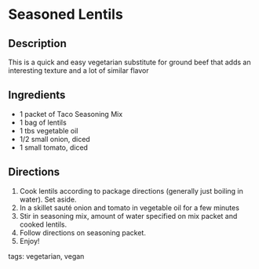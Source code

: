 Seasoned Lentils
=========================

## Description

This is a quick and easy vegetarian substitute for ground beef that adds an interesting texture and a lot of similar flavor

## Ingredients

* 1 packet of Taco Seasoning Mix
* 1 bag of lentils
* 1 tbs vegetable oil
* 1/2 small onion, diced
* 1 small tomato, diced

## Directions

1. Cook lentils according to package directions (generally just boiling in water). Set aside.
2. In a skillet sauté onion and tomato in vegetable oil for a few minutes
3. Stir in seasoning mix, amount of water specified on mix packet and cooked lentils.
4. Follow directions on seasoning packet.
5. Enjoy!

tags: vegetarian, vegan
